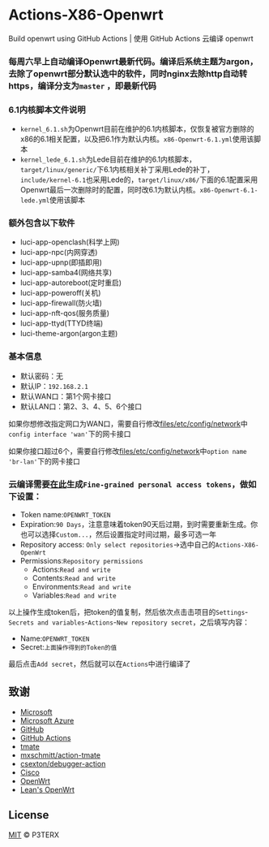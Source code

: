 # Actions-X86-Openwrt

Build openwrt using GitHub Actions | 使用 GitHub Actions 云编译 openwrt

### 每周六早上自动编译Openwrt最新代码。编译后系统主题为argon，去除了openwrt部分默认选中的软件，同时nginx去除http自动转https，编译分支为`master` ，即最新代码

### 6.1内核脚本文件说明

+ `kernel_6.1.sh`为Openwrt目前在维护的6.1内核脚本，仅恢复被官方删除的x86的6.1相关配置，以及把6.1作为默认内核。`x86-Openwrt-6.1.yml`使用该脚本
+ `kernel_lede_6.1.sh`为Lede目前在维护的6.1内核脚本，`target/linux/generic/`下6.1内核相关补丁采用Lede的补丁，`include/kernel-6.1`也采用Lede的，`target/linux/x86/`下面的6.1配置采用Openwrt最后一次删除时的配置，同时改6.1为默认内核。`x86-Openwrt-6.1-lede.yml`使用该脚本

### 额外包含以下软件

+ luci-app-openclash(科学上网)
+ luci-app-npc(内网穿透)
+ luci-app-upnp(即插即用)
+ luci-app-samba4(网络共享)
+ luci-app-autoreboot(定时重启)
+ luci-app-poweroff(关机)
+ luci-app-firewall(防火墙)
+ luci-app-nft-qos(服务质量)
+ luci-app-ttyd(TTYD终端)
+ luci-theme-argon(argon主题)

### 基本信息

+ 默认密码：无
+ 默认IP：`192.168.2.1`
+ 默认WAN口：第1个网卡接口
+ 默认LAN口：第2、3、4、5、6个接口

如果你想修改指定网口为WAN口，需要自行修改[files/etc/config/network](files/etc/config/network)中`config interface 'wan'`下的网卡接口

如果你接口超过6个，需要自行修改[files/etc/config/network](files/etc/config/network)中`option name 'br-lan'`下的网卡接口

### 云编译需要[在此](https://github.com/settings/tokens)生成`Fine-grained personal access tokens`，做如下设置：

+ Token name:`OPENWRT_TOKEN`
+ Expiration:`90 Days`，注意意味着token90天后过期，到时需要重新生成。你也可以选择`Custom...`，然后设置指定时间过期，最多可选一年
+ Repository access: `Only select repositories`->选中自己的`Actions-X86-OpenWrt`
+ Permissions:`Repository permissions`
    + Actions:`Read and write`
    + Contents:`Read and write`
    + Environments:`Read and write`
    + Variables:`Read and write`

以上操作生成token后，把token的值复制，然后依次点击击项目的`Settings`-`Secrets and variables`-`Actions`-`New repository secret`，之后填写内容：

+ Name:`OPENWRT_TOKEN`
+ Secret:`上面操作得到的Token的值`

最后点击`Add secret`，然后就可以在`Actions`中进行编译了

## 致谢

- [Microsoft](https://www.microsoft.com)
- [Microsoft Azure](https://azure.microsoft.com)
- [GitHub](https://github.com)
- [GitHub Actions](https://github.com/features/actions)
- [tmate](https://github.com/tmate-io/tmate)
- [mxschmitt/action-tmate](https://github.com/mxschmitt/action-tmate)
- [csexton/debugger-action](https://github.com/csexton/debugger-action)
- [Cisco](https://www.cisco.com/)
- [OpenWrt](https://github.com/openwrt/openwrt)
- [Lean's OpenWrt](https://github.com/coolsnowwolf/lede)

## License

[MIT](https://github.com/P3TERX/Actions-OpenWrt/blob/master/LICENSE) © P3TERX
